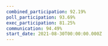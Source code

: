 ```yaml
---
combined_participation: 92.19%
poll_participation: 93.69%
exec_participation: 81.25%
communication: 94.49%
start_date: 2021-08-30T00:00:00.000Z
---
```

